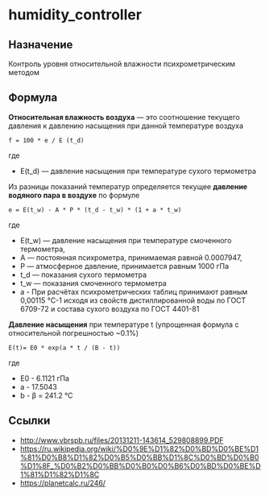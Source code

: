 # humidity_controller
## Назначение 
Контроль уровня относительной влажности психрометрическим методом

## Формула
**Относительная влажность воздуха** — это соотношение текущего давления к давлению насыщения при данной температуре воздуха

```
f = 100 * e / E (t_d)
```

где
* E(t_d) — давление насыщения при температуре сухого термометра

Из разницы показаний температур определяется текущее **давление водяного пара в воздухе** по формуле

```
e = E(t_w) - A * P * (t_d - t_w) * (1 + a * t_w)
```

где 
* E(t_w) — давление насыщения при температуре смоченного термометра,
* A — постоянная психрометра, принимаемая равной 0.0007947,
* P — атмосферное давление, принимается равным 1000 гПа
* t_d — показания сухого термометра
* t_w — показания смоченного термометра
* a - При расчётах психрометрических таблиц принимают равным 0,00115 °C-1 исходя из свойств
дистиллированной воды по ГОСТ 6709-72 и состава сухого воздуха по ГОСТ 4401-81 

**Давление насыщения** при температуре t (упрощенная формула с относительной погрешностью ~0.1%)

```
E(t)= E0 * exp(a * t / (B - t))
```

где
* E0 - 6.1121 гПа
* a - 17.5043
* b - β = 241.2 °C 



## Ссылки
* http://www.vbrspb.ru/files/20131211-143614_529808899.PDF
* https://ru.wikipedia.org/wiki/%D0%9E%D1%82%D0%BD%D0%BE%D1%81%D0%B8%D1%82%D0%B5%D0%BB%D1%8C%D0%BD%D0%B0%D1%8F_%D0%B2%D0%BB%D0%B0%D0%B6%D0%BD%D0%BE%D1%81%D1%82%D1%8C
* https://planetcalc.ru/246/

